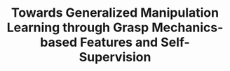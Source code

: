 ---
layout: default
title: Towards Generalized Manipulation Learning through Grasp Mechanics-based Features and Self-Supervision 
authors: AS Morgan, WG Bircher, AM Dollar
publication: Transactions on Robotics (TRO)
year: 2021
award:
video: https://www.youtube.com/watch?v=gvxeSACr9Rw&ab
doi: http://dx.doi.org/XX.XXX/
---